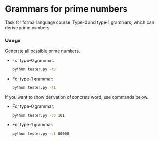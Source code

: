 Grammars for prime numbers
=======================

Task for formal language course. Type-0 and type-1 grammars, which can derive prime numbers.

### Usage

Generate all possible prime numbers.

* For type-0 grammar:

    ```bash
    python tester.py -t0
    ```

* For type-1 grammar:

    ```bash
    python tester.py -t1
    ```

If you want to show derivation of concrete word, use commands below.

* For type-0 grammar:

    ```bash
    python tester.py -d0 101
    ```

* For type-1 grammar:

    ```bash
    python tester.py -d1 00000
    ```
